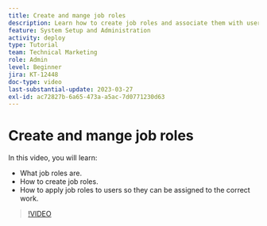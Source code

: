 ```yaml
---
title: Create and mange job roles
description: Learn how to create job roles and associate them with users to make better assignments.
feature: System Setup and Administration
activity: deploy
type: Tutorial
team: Technical Marketing
role: Admin
level: Beginner
jira: KT-12448
doc-type: video
last-substantial-update: 2023-03-27
exl-id: ac72827b-6a65-473a-a5ac-7d0771230d63
---
```

# Create and mange job roles

In this video, you will learn:

* What job roles are.
* How to create job roles.
* How to apply job roles to users so they can be assigned to the correct work.

>[!VIDEO](https://video.tv.adobe.com/v/3416966/?quality=12&learn=on&enablevpops)
